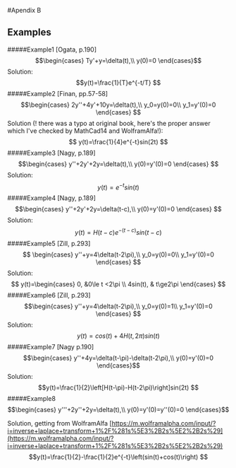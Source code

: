 #Apendix B
## Examples
#####Example1 [Ogata, p.190]
$$\begin{cases}
Ty'+y=\delta(t),\\
y(0)=0
\end{cases}$$
Solution:
$$y(t)=\frac{1}{T}e^{-t/T}
$$
#####Example2 [Finan, pp.57-58]
$$\begin{cases}
2y''+4y'+10y=\delta(t),\\
y_0=y(0)=0\\
y_1=y'(0)=0
\end{cases}
$$
Solution (! there was a typo at original book, here's the proper answer which I've checked by MathCad14 and WolframAlfa!):
$$
y(t)=\frac{1}{4}e^{-t}sin(2t)
$$
#####Example3 [Nagy, p.189]
$$\begin{cases}
y''+2y'+2y=\delta(t),\\
y(0)=y'(0)=0
\end{cases}
$$
Solution:
$$
y(t)=e^{-t}sin(t)
$$
#####Example4 [Nagy, p.189]
$$\begin{cases}
y''+2y'+2y=\delta(t-c),\\
y(0)=y'(0)=0
\end{cases}
$$
Solution:
$$
y(t)=H(t-c)e^{-(t-c)}sin(t-c)
$$
#####Example5 [Zill, p.293]
$$
\begin{cases}
y''+y=4\delta(t-2\pi),\\
y_0=y(0)=0\\
y_1=y'(0)=0
\end{cases}
$$
Solution:
$$
y(t)=\begin{cases}
0, &0\le t <2\pi \\
4sin(t), & t\ge2\pi
\end{cases}
$$
#####Example6 [Zill, p.293]
$$\begin{cases}
y''+y=4\delta(t-2\pi),\\
y_0=y(0)=1\\
y_1=y'(0)=0
\end{cases}
$$
Solution:
$$
y(t)=cos(t)+4H(t,2\pi)sin(t)
$$
#####Example7 [Nagy p.190]
$$\begin{cases}
y''+4y=\delta(t-\pi)-\delta(t-2\pi),\\
y(0)=y'(0)=0
\end{cases}$$
Solution:
$$y(t)=\frac{1}{2}\left[H(t-\pi)-H(t-2\pi)\right]sin(2t)
$$
#####Example8
$$\begin{cases}
y'''+2y''+2y=\delta(t),\\
y(0)=y'(0)=y''(0)=0
\end{cases}$$

Solution, getting from WolframAlfa
[https://m.wolframalpha.com/input/?i=inverse+laplace+transform+1%2F%281s%5E3%2B2s%5E2%2B2s%29](https://m.wolframalpha.com/input/?i=inverse+laplace+transform+1%2F%281s%5E3%2B2s%5E2%2B2s%29)
$$y(t)=\frac{1}{2}-\frac{1}{2}e^{-t}\left(sin(t)+cos(t)\right)
$$
